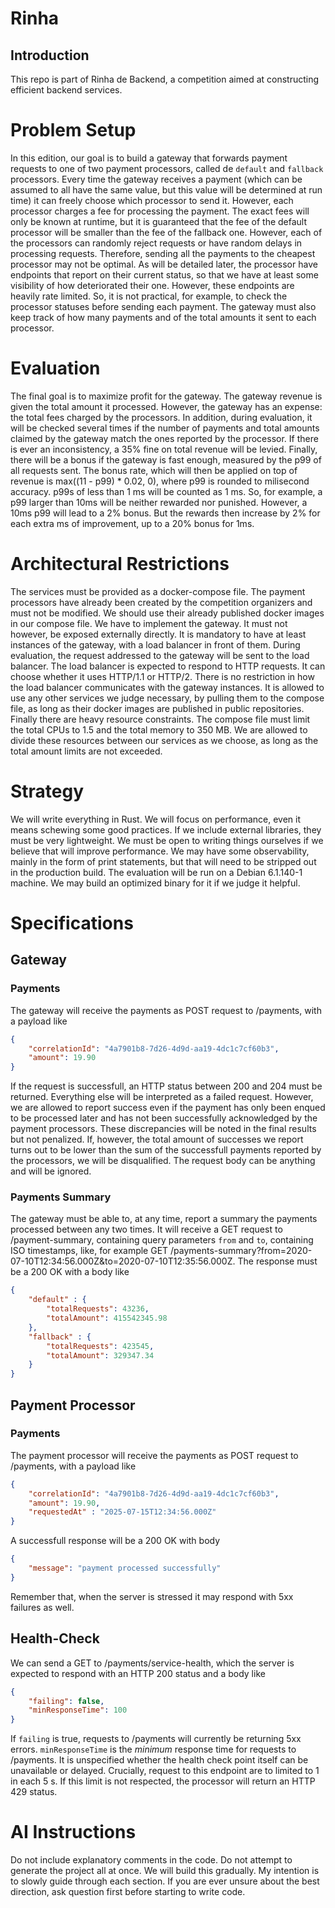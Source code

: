 # Rinha

## Introduction

This repo is part of Rinha de Backend, a competition aimed at constructing efficient backend services.

# Problem Setup

In this edition, our goal is to build a gateway that forwards payment requests to one of two payment processors, called de `default` and `fallback` processors.
Every time the gateway receives a payment (which can be assumed to all have the same value, but this value will be determined at run time) it can freely choose which processor to send it.
However, each processor charges a fee for processing the payment.
The exact fees will only be known at runtime, but it is guaranteed that the fee of the default processor will be smaller than the fee of the fallback one.
However, each of the processors can randomly reject requests or have random delays in processing requests.
Therefore, sending all the payments to the cheapest processor may not be optimal.
As will be detailed later, the processor have endpoints that report on their current status, so that we have at least some visibility of how deteriorated their one.
However, these endpoints are heavily rate limited.
So, it is not practical, for example, to check the processor statuses before sending each payment.
The gateway must also keep track of how many payments and of the total amounts it sent to each processor.

# Evaluation

The final goal is to maximize profit for the gateway.
The gateway revenue is given the total amount it processed.
However, the gateway has an expense: the total fees charged by the processors.
In addition, during evaluation, it will be checked several times if the number of payments and total amounts claimed by the gateway match the ones reported by the processor.
If there is ever an inconsistency, a 35% fine on total revenue will be levied.
Finally, there will be a bonus if the gateway is fast enough, measured by the p99 of all requests sent.
The bonus rate, which will then be applied on top of revenue is max((11 - p99) * 0.02, 0), where p99 is rounded to milisecond accuracy.
p99s of less than 1 ms will be counted as 1 ms.
So, for example, a p99 larger than 10ms will be neither rewarded nor punished.
However, a 10ms p99 will lead to a 2% bonus.
But the rewards then increase by 2% for each extra ms of improvement, up to a 20% bonus for 1ms.

# Architectural Restrictions

The services must be provided as a docker-compose file.
The payment processors have already been created by the competition organizers and must not be modified.
We should use their already published docker images in our compose file.
We have to implement the gateway.
It must not however, be exposed externally directly.
It is mandatory to have at least instances of the gateway, with a load balancer in front of them.
During evaluation, the request addressed to the gateway will be sent to the load balancer.
The load balancer is expected to respond to HTTP requests.
It can choose whether it uses HTTP/1.1 or HTTP/2.
There is no restriction in how the load balancer communicates with the gateway instances.
It is allowed to use any other services we judge necessary, by pulling them to the compose file, as long as their docker images are published in public repositories.
Finally there are heavy resource constraints.
The compose file must limit the total CPUs to 1.5 and the total memory to 350 MB.
We are allowed to divide these resources between our services as we choose, as long as the total amount limits are not exceeded.

# Strategy

We will write everything in Rust.
We will focus on performance, even it means schewing some good practices.
If we include external libraries, they must be very lightweight.
We must be open to writing things ourselves if we believe that will improve performance.
We may have some observability, mainly in the form of print statements, but that will need to be stripped out in the production build.
The evaluation will be run on a Debian 6.1.140-1 machine.
We may build an optimized binary for it if we judge it helpful.

# Specifications

## Gateway

### Payments

The gateway will receive the payments as POST request to /payments, with a payload like
```json
{
    "correlationId": "4a7901b8-7d26-4d9d-aa19-4dc1c7cf60b3",
    "amount": 19.90
}
```
If the request is successfull, an HTTP status between 200 and 204 must be returned.
Everything else will be interpreted as a failed request.
However, we are allowed to report success even if the payment has only been enqued to be processed later and has not been successfully acknowledged by the payment processors.
These discrepancies will be noted in the final results but not penalized.
If, however, the total amount of successes we report turns out to be lower than the sum of the successfull payments reported by the processors, we will be disqualified.
The request body can be anything and will be ignored.

### Payments Summary

The gateway must be able to, at any time, report a summary the payments processed between any two times.
It will receive a GET request to /payment-summary, containing query parameters `from` and `to`, containing ISO timestamps, like, for example GET /payments-summary?from=2020-07-10T12:34:56.000Z&to=2020-07-10T12:35:56.000Z.
The response must be a 200 OK with a body like
```json
{
    "default" : {
        "totalRequests": 43236,
        "totalAmount": 415542345.98
    },
    "fallback" : {
        "totalRequests": 423545,
        "totalAmount": 329347.34
    }
}
```

## Payment Processor

### Payments

The payment processor will receive the payments as POST request to /payments, with a payload like
```json
{
    "correlationId": "4a7901b8-7d26-4d9d-aa19-4dc1c7cf60b3",
    "amount": 19.90,
    "requestedAt" : "2025-07-15T12:34:56.000Z"
}
```
A successfull response will be a 200 OK with body
```json
{
    "message": "payment processed successfully"
}
```
Remember that, when the server is stressed it may respond with 5xx failures as well.

## Health-Check

We can send a GET to /payments/service-health, which the server is expected to respond with an HTTP 200 status and a body like
```json
{
    "failing": false,
    "minResponseTime": 100
}
```
If `failing` is true, requests to /payments will currently be returning 5xx errors.
`minResponseTime` is the _minimum_ response time for requests to /payments.
It is unspecified whether the health check point itself can be unavailable or delayed.
Crucially, request to this endpoint are to limited to 1 in each 5 s.
If this limit is not respected, the processor will return an HTTP 429 status.

# AI Instructions

Do not include explanatory comments in the code.
Do not attempt to generate the project all at once.
We will build this gradually.
My intention is to slowly guide through each section.
If you are ever unsure about the best direction, ask question first before starting to write code.

